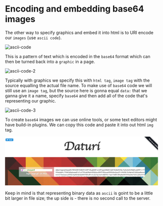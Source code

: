 # Encoding and embedding base64 images

The other way to specify graphics and embed it into html is to URI encode our `images` (use `ascii code`). 

![ascii-code](..ascii-code.png)

This is a pattern of text which is encoded in the `base64` format which can then be turned back into a `graphic` in a page. 

![ascii-code-2](..ascii-code-2.png)

Typically with graphics we specify this with `html tag`, `image tag` with the source equalling the actual file name. To make use of `base64` code we will still use an `image tag`, but the source here is gonna equal `data:` that we ganna give it a name, specify `base64` and then add all of the code that's representing our graphic. 

![ascii-code-3](..ascii-code-3.png)

To create `base64` images we can use online tools, or some text editors might have build-in plugins. We can copy this code and paste it into out html `img` tag. 

![logo-base64](../logo-base64.png)

Keep in mind is that representing binary data as `ascii` is goint to be a little bit larger in file size; the up side is - there is no second call to the server. 